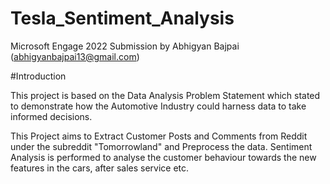 # Tesla_Sentiment_Analysis

Microsoft Engage 2022 Submission by Abhigyan Bajpai (abhigyanbajpai13@gmail.com)

#Introduction

This project is based on the Data Analysis Problem Statement which stated to demonstrate how the Automotive Industry could harness data to take informed decisions.

This Project aims to Extract Customer Posts and Comments from Reddit under the subreddit "Tomorrowland" and Preprocess the data. Sentiment Analysis is performed to analyse the customer behaviour towards the new features in the cars, after sales service etc.

